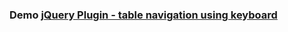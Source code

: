 ### Demo [jQuery Plugin - table navigation using keyboard](http://AndreyIgn.github.io/JavaScript-jQuery/)